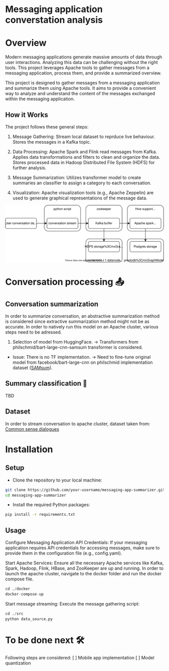 # Messaging application converstation analysis

# Overview
Modern messaging applications generate massive amounts of data through user interactions. Analyzing this data can be challenging without the right tools. This project leverages Apache tools to gather messages from a messaging application, process them, and provide a summarized overview.

This project is designed to gather messages from a messaging application and summarize them using Apache tools. It aims to provide a convenient way to analyze and understand the content of the messages exchanged within the messaging application.

## How it Works
The project follows these general steps:

1. Message Gathering:
Stream local dataset to reprduce live behaviour. Stores the messages in a Kafka topic.

2. Data Processing:
Apache Spark and Flink read messages from Kafka.
Applies data transformations and filters to clean and organize the data.
Stores processed data in Hadoop Distributed File System (HDFS) for further analysis.

3. Message Summarization:
Utilizes transformer model to create summaries an classifier to assign a category to each conversation.

4. Visualization:
Apache visualization tools (e.g., Apache Zeppelin) are used to generate graphical representations of the message data.

![](./assets/flowchart.drawio.svg)

# Conversation processing 📤

## Conversation summarization
In order to summarize conversation, an abstractive summarization method is considered since extractive summarization method might not be as accurate. 
In order to natively run this model on an Apache cluster, various steps need to be adressed.
1. Selection of model from HuggingFace.
-> Transformers from philschmid/bart-large-cnn-samsum transformer is considered.
- Issue: There is no TF implementation.
-> Need to fine-tune original model from facebook/bart-large-cnn on philschmid implementation dataset ([SAMsum](https://huggingface.co/datasets/samsum)).

## Summary classification 📰
TBD

## Dataset
In order to stream conversation to apache cluster, dataset taken from:
[Common sense dialogues](https://github.com/alexa/Commonsense-Dialogues)

# Installation

## Setup
- Clone the repository to your local machine:


```bash
git clone https://github.com/your-username/messaging-app-summarizer.git
cd messaging-app-summarizer
```
- Install the required Python packages:
```bash
pip install -r requirements.txt
```

## Usage
Configure Messaging Application API Credentials:
If your messaging application requires API credentials for accessing messages, make sure to provide them in the configuration file (e.g., config.yaml).

Start Apache Services:
Ensure all the necessary Apache services like Kafka, Spark, Hadoop, Flink, HBase, and ZooKeeper are up and running.
In order to launch the apache cluster, navigate to the docker folder and run the docker compose file.
```python
cd ./docker
docker-compose-up
```

Start message streaming:
Execute the message gathering script:
```python
cd ./src
python data_source.py
```

# To be done next 🛠
Following steps are considered:
[ ] Mobile app implementation
[ ] Model quantization

